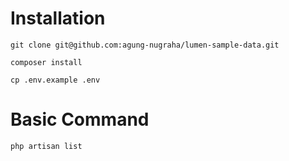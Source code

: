 # Installation

```
git clone git@github.com:agung-nugraha/lumen-sample-data.git

composer install

cp .env.example .env
```

# Basic Command

```
php artisan list
```
